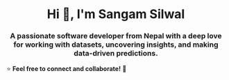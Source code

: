

<h1 align="center">Hi 👋, I'm Sangam Silwal</h1>
<h3 align="center">A passionate software developer from Nepal with a deep love for working with datasets, uncovering insights, and making data-driven predictions.</h3>


⭐ **Feel free to connect and collaborate!** 🚀
